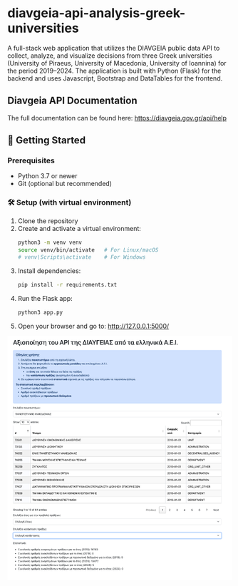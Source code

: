 # diavgeia-api-analysis-greek-universities
A full-stack web application that utilizes the DIAVGEIA public data API to collect, analyze, and visualize decisions from three Greek universities (University of Piraeus, University of Macedonia, University of Ioannina) for the period 2019–2024. The application is built with Python (Flask) for the backend and uses Javascript, Bootstrap and DataTables for the frontend.

## Diavgeia API Documentation
The full documentation can be found here: https://diavgeia.gov.gr/api/help

## 🚀 Getting Started

### Prerequisites
- Python 3.7 or newer
- Git (optional but recommended)

### 🛠️ Setup (with virtual environment)
1. Clone the repository
2. Create and activate a virtual environment:
    ```bash
    python3 -m venv venv
    source venv/bin/activate   # For Linux/macOS
    # venv\Scripts\activate    # For Windows
    ```
3. Install dependencies:
    ```bash
    pip install -r requirements.txt
    ```
4. Run the Flask app:
    ```bash
    python3 app.py
    ```
5. Open your browser and go to: http://127.0.0.1:5000/

![alt text](image.png)